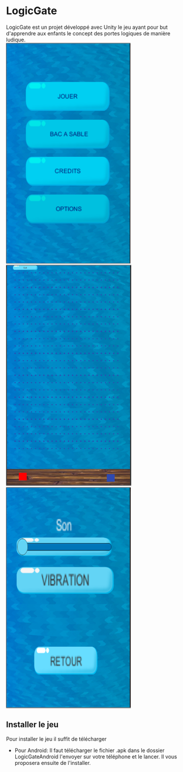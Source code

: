 # LogicGate
LogicGate est un projet développé avec Unity le jeu ayant pour but d'apprendre aux enfants 
le concept des portes logiques de manière ludique.   
![](.menu.png)
![](.jeu.PNG)
![](.options.PNG)
   
## Installer le jeu
Pour installer le jeu il suffit de télécharger
* Pour Android: Il faut télécharger le fichier .apk dans le dossier LogicGateAndroid l'envoyer sur votre téléphone et le lancer. Il vous proposera ensuite de l'installer.
